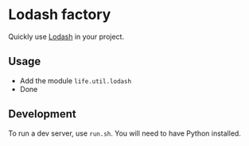 # Lodash factory

Quickly use [Lodash](https://lodash.com) in your project.

## Usage

- Add the module `life.util.lodash`
- Done

## Development

To run a dev server, use `run.sh`. You will need to have Python installed.